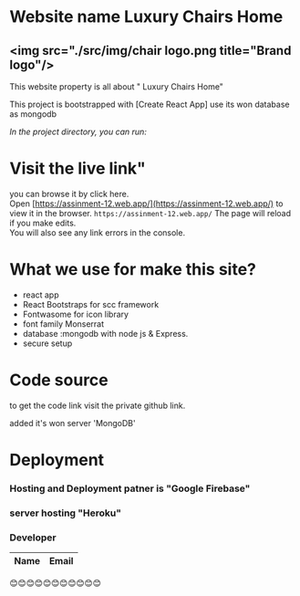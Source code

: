 # Website name Luxury Chairs Home 
<img src="./src/img/chair logo.png title="Brand logo"/>
---
 This website  property is all about " Luxury Chairs Home"

This project is bootstrapped with [Create React App]
use its won database as mongodb



_In the project directory, you can run:_

#  Visit the live link"

you can browse it by click here.\
Open [https://assinment-12.web.app/](https://assinment-12.web.app/) to view it in the browser.
`https://assinment-12.web.app/`
The page will reload if you make edits.\
You will also see any link errors in the console.





# What we use for make this site?
 - react app
 - React Bootstraps for scc framework
 - Fontwasome for icon library
 - font family Monserrat 
 - database :mongodb with node js & Express.
 - secure setup

# Code source
to get the code link visit the private github link.

added it's won server 'MongoDB'

# Deployment

### Hosting and Deployment patner is __"Google Firebase"__
### server hosting __"Heroku"__

### Developer 
| Name | Email |
| -----| ------|

😊😊😊😊😊😊😊😊😊😊😊

